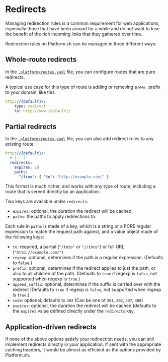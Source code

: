
# Redirects

Managing redirection rules is a common requirement for web applications, especially those that have been around for a while and do not want to lose the benefit of the rich incoming links that they gathered over time.

Redirection rules on Platform.sh can be managed in three different ways:


## Whole-route redirects

In the [`.platform/routes.yaml`](routes-yaml.html) file, you can configure routes that are pure redirects.

A typical use case for this type of route is adding or removing a `www.` prefix to your domain, like this:

```yaml
http://{default}/:
    type: redirect
    to: http://www.{default}/
```


## Partial redirects

In the [`.platform/routes.yaml`](routes-yaml.html) file, you can also add redirect rules to any existing route:

```yaml
http://{default}/:
  # [...]
  redirects:
    expires: 1d
    paths:
      "/from": { "to": "http://example.com/" }
```

This format is much richer, and works with any type of route, including a route that is served directly by an application.

Two keys are available under `redirects`:

 * `expires`: optional, the duration the redirect will be cached;
 * `paths`: the paths to apply redirections to.

Each rule in `paths` is made of a key, which is a string or a PCRE regular
expression to match the request path against, and a value object made of the
following keys:

 * `to`: required, a partial (`"/toto"` or `"//toto"`) or full URL (`"http://example.com/"`)
 * `regexp`: optional, determines if the path is a regular expression. (Defaults to `false`.)
 * `prefix`: optional, determines if the redirect applies to just the path, or
             also to all children of the path. (Defaults to `true` if regexp is
             `false`, not supported when regexp is `true`.)
 * `append_suffix`: optional, determines if the suffix is carried over with the redirect (Defaults to `true` if regexp is `false`, not supported when regexp is `true`.)
 * `code`: optional, defaults to `302` (Can be one of `301`, `302`, `307`, `308`)
 * `expires`: optional, the duration the redirect will be cached (defaults to
              the `expires` value defined directly under the `redirects` key.

## Application-driven redirects

If none of the above options satisfy your redirection needs, you can still
implement redirects directly in your application. If sent with the appropriate
caching headers, it would be almost as efficient as the options provided by
Platform.sh.
